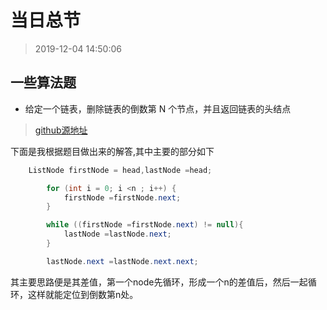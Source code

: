 # 当日总节

> 2019-12-04 14:50:06

## 一些算法题

* 给定一个链表，删除链表的倒数第 N 个节点，并且返回链表的头结点

> [github源地址](https://github.com/0voice/interview_internal_reference/blob/master/01.%E9%98%BF%E9%87%8C%E7%AF%87/1.3.2%20%E7%BB%99%E5%AE%9A%E4%B8%80%E4%B8%AA%E9%93%BE%E8%A1%A8%EF%BC%8C%E5%88%A0%E9%99%A4%E9%93%BE%E8%A1%A8%E7%9A%84%E5%80%92%E6%95%B0%E7%AC%ACN%E4%B8%AA%E8%8A%82%E7%82%B9%EF%BC%8C%E5%B9%B6%E4%B8%94%E8%BF%94%E5%9B%9E%E9%93%BE%E8%A1%A8%E7%9A%84%E5%A4%B4%E7%BB%93%E7%82%B9.md)

下面是我根据题目做出来的解答,其中主要的部分如下

```java
	ListNode firstNode = head,lastNode =head;

		for (int i = 0; i <n ; i++) {
			firstNode =firstNode.next;
		}

		while ((firstNode =firstNode.next) != null){
			lastNode =lastNode.next;
		}

		lastNode.next =lastNode.next.next;
```

其主要思路便是其差值，第一个node先循环，形成一个n的差值后，然后一起循环，这样就能定位到倒数第n处。
